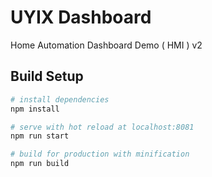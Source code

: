 # UYIX Dashboard
Home Automation Dashboard Demo ( HMI ) v2


## Build Setup

``` bash
# install dependencies
npm install

# serve with hot reload at localhost:8081
npm run start

# build for production with minification
npm run build
